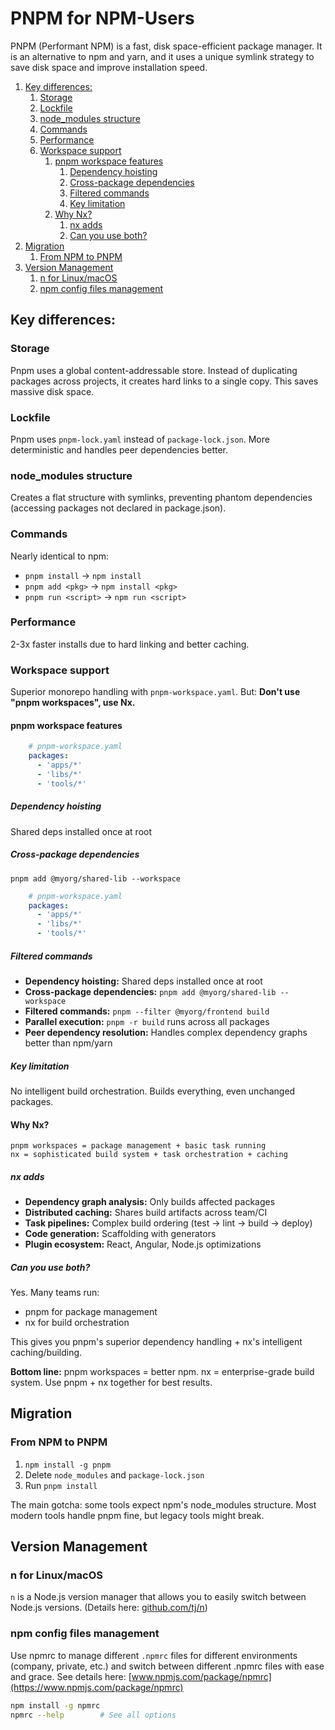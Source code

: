 # PNPM for NPM-Users

PNPM (Performant NPM) is a fast, disk space-efficient package manager. It is an alternative to npm and yarn, and it uses a unique symlink strategy to save disk space and improve installation speed.

<!-- @import "[TOC]" {cmd="toc" depthFrom=2 depthTo=5 orderedList=true} -->

<!-- code_chunk_output -->

1. [Key differences:](#key-differences)
    1. [Storage](#storage)
    2. [Lockfile](#lockfile)
    3. [node_modules structure](#node_modules-structure)
    4. [Commands](#commands)
    5. [Performance](#performance)
    6. [Workspace support](#workspace-support)
        1. [pnpm workspace features](#pnpm-workspace-features)
            1. [Dependency hoisting](#dependency-hoisting)
            2. [Cross-package dependencies](#cross-package-dependencies)
            3. [Filtered commands](#filtered-commands)
            4. [Key limitation](#key-limitation)
        2. [Why Nx?](#why-nx)
            1. [nx adds](#nx-adds)
            2. [Can you use both?](#can-you-use-both)
2. [Migration](#migration)
    1. [From NPM to PNPM](#from-npm-to-pnpm)
3. [Version Management](#version-management)
    1. [n for Linux/macOS](#n-for-linuxmacos)
    2. [npm config files management](#npm-config-files-management)

<!-- /code_chunk_output -->

## Key differences:

### Storage

Pnpm uses a global content-addressable store. Instead of duplicating packages across projects, it creates hard links to a single copy. This saves massive disk space.

### Lockfile

Pnpm uses `pnpm-lock.yaml` instead of `package-lock.json`. More deterministic and handles peer dependencies better.

### node_modules structure

Creates a flat structure with symlinks, preventing phantom dependencies (accessing packages not declared in package.json).

### Commands

Nearly identical to npm:

- `pnpm install` → `npm install`
- `pnpm add <pkg>` → `npm install <pkg>`
- `pnpm run <script>` → `npm run <script>`

### Performance
2-3x faster installs due to hard linking and better caching.

### Workspace support
Superior monorepo handling with `pnpm-workspace.yaml`. But: **Don't use "pnpm workspaces", use Nx.**

#### pnpm workspace features

```yaml
    # pnpm-workspace.yaml
    packages:
      - 'apps/*'
      - 'libs/*'
      - 'tools/*'
```

##### Dependency hoisting

Shared deps installed once at root

##### Cross-package dependencies

`pnpm add @myorg/shared-lib --workspace`

```yaml
    # pnpm-workspace.yaml
    packages:
      - 'apps/*'
      - 'libs/*'
      - 'tools/*'
```

##### Filtered commands

- **Dependency hoisting:** Shared deps installed once at root
- **Cross-package dependencies:** `pnpm add @myorg/shared-lib --workspace`
- **Filtered commands:** `pnpm --filter @myorg/frontend build`
- **Parallel execution:** `pnpm -r build` runs across all packages
- **Peer dependency resolution:** Handles complex dependency graphs better than npm/yarn

##### Key limitation

No intelligent build orchestration. Builds everything, even unchanged packages.

#### Why Nx?

```plaintext
pnpm workspaces = package management + basic task running
nx = sophisticated build system + task orchestration + caching
```

##### nx adds

- **Dependency graph analysis:** Only builds affected packages
- **Distributed caching:** Shares build artifacts across team/CI
- **Task pipelines:** Complex build ordering (test → lint → build → deploy)
- **Code generation:** Scaffolding with generators
- **Plugin ecosystem:** React, Angular, Node.js optimizations

##### Can you use both?

Yes. Many teams run:

- pnpm for package management
- nx for build orchestration

This gives you pnpm's superior dependency handling + nx's intelligent caching/building.

**Bottom line:** pnpm workspaces = better npm. nx = enterprise-grade build system. Use pnpm + nx together for best results.

## Migration

### From NPM to PNPM

1. `npm install -g pnpm`
2. Delete `node_modules` and `package-lock.json`
3. Run `pnpm install`

The main gotcha: some tools expect npm's node\_modules structure. Most modern tools handle pnpm fine, but legacy tools might break.

## Version Management

### n for Linux/macOS

`n` is a Node.js version manager that allows you to easily switch between Node.js versions. (Details here: [github.com/tj/n](https://github.com/tj/n))

### npm config files management

Use npmrc to manage different `.npmrc` files for different environments (company, private, etc.) and switch between different .npmrc files with ease and grace.
See details here: [www.npmjs.com/package/npmrc](https://www.npmjs.com/package/npmrc)

```bash
npm install -g npmrc
npmrc --help        # See all options
```
